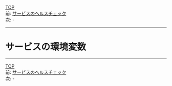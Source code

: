 [TOP](../README.md)   
前: [サービスのヘルスチェック](./swarm-service-healthcheck.md)  
次: -  

---

# サービスの環境変数

---

[TOP](../README.md)   
前: [サービスのヘルスチェック](./swarm-service-healthcheck.md)  
次: -  